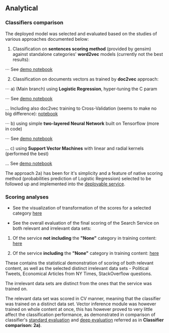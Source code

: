 ## Analytical

### Classifiers comparison

The deployed model was selected and evaluated based on the studies of various approaches documented below:

1. Classification on **sentences scoring method** (provided by gensim) against standalone categories' **word2vec** 
models (currently not the best results):

⋅⋅⋅ See [demo notebook](https://github.com/searchisko/project-classifier-poc/tree/master/analyses/lab/w2v_classifier_demo.ipynb)

2. Classification on documents vectors as trained by **doc2vec** approach:

⋅⋅⋅ a) (Main branch) using **Logistic Regression**, hyper-tuning the C param

⋅⋅⋅ See [demo notebook](https://github.com/searchisko/project-classifier-poc/blob/master/analyses/lab/d2v_superior_classifier_logreg_evaled.ipynb)    

... Including also doc2vec training to Cross-Validation (seems to make no big difference): 
[notebook](https://github.com/searchisko/project-classifier-poc/blob/master/analyses/lab/d2v_superior_classifier_logreg_evaled_deepeval.ipynb)

⋅⋅⋅ b) using simple **two-layered Neural Network** built on Tensorflow (more in code)

⋅⋅⋅ See [demo notebook](https://github.com/searchisko/project-classifier-poc/tree/master/analyses/lab/d2v_superior_classifier_neural_nb_evaled.ipynb)

... c) using **Support Vector Machines** with linear and radial kernels (performed the best)

... See [demo notebook](https://github.com/searchisko/project-classifier-poc/tree/master/analyses/lab/d2v_superior_classifier_svm_evaled.ipynb)

The approach 2a) has been for it's simplicity and a feature of native scoring method 
(probabilities prediction of Logistic Regression) selected to be followed up and implemented 
into the [deployable service](https://github.com/searchisko/project-classifier-poc/blob/master/deployable/search_service).

### Scoring analyses
* See the visualization of transformation of the scores for a selected category 
[here](https://github.com/searchisko/project-classifier-poc/tree/master/analyses/lab/cat_score_viewer.ipynb)

* See the overall evaluation of the final scoring of the Search Service 
on both relevant and irrelevant data sets:

1. Of the service **not including** the **"None"** category in training content: 
[here](https://github.com/searchisko/project-classifier-poc/tree/master/analyses/lab/score_tuning_analysis_standalone-none_excl.ipynb)

2. Of the service **including** the **"None"** category in training content: 
[here](https://github.com/searchisko/project-classifier-poc/tree/master/analyses/lab/score_tuning_analysis_standalone-none_incl.ipynb)

These contains the statistical demonstration of scoring of both relevant content, 
as well as the selected distinct irrelevant data sets - Political Tweets, 
Economical Articles from NY Times, StackOverflow questions.

The irrelevant data sets are distinct from the ones that the service was trained on.

The relevant data set was scored in CV manner, meaning that the classifier was trained
on a distinct data set. Vector inference module was however trained on whole content
at once, this has however proved to very little affect the classification performance, 
as demonstrated in comparison of classifier's 
[standard evaluation](https://github.com/searchisko/project-classifier-poc/blob/master/analyses/lab/d2v_superior_classifier_logreg_evaled.ipynb)
and [deep evaluation](https://github.com/searchisko/project-classifier-poc/blob/master/analyses/lab/d2v_superior_classifier_logreg_evaled_deepeval.ipynb)
referred as in **Classifier comparison: 2a)**.